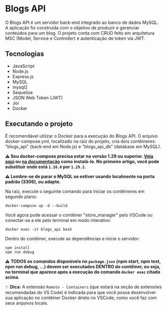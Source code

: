 # Blogs API

O Blogs API é um servidor back-end integrado ao banco de dados MySQL. A aplicação foi construída com o objetivo de produzir e gerenciar conteúdos para um blog. O projeto conta com CRUD feito em arquitetura MSC (Model, Service e Controller) e autenticação de token via JWT.

## Tecnologias

- JavaScript
- Node.js
- Express.js
- MySQL
- mysql2
- Sequelize
- JSON Web Token (JWT)
- Joi
- Docker

## Executando o projeto

É recomendável utilizar o Docker para a execução do Blogs API. O arquivo docker-compose.yml, localizado na raiz do projeto, cria dois contêineres: "blogs_api" (back-end em Node.js) e "blogs_api_db" (database em MySQL).

**:warning: Seu docker-compose precisa estar na versão 1.29 ou superior. [Veja aqui](https://www.digitalocean.com/community/tutorials/how-to-install-and-use-docker-compose-on-ubuntu-20-04-pt) ou [na documentação](https://docs.docker.com/compose/install/) como instalá-lo. No primeiro artigo, você pode substituir onde está `1.26.0` por `1.29.2`.**

**:warning: Lembre-se de parar o MySQL se estiver usando localmente na porta padrão (3306), ou adapte.**

Na raiz, execute o seguinte comando para iniciar os contêineres em segundo plano:

```
docker-compose up -d --build
```
 
Você agora pode acessar o contêiner "store_manager" pelo VSCode ou conectar-se a ele pelo terminal em modo interativo:

```
docker exec -it blogs_api bash
```
 
Dentro do contêiner, execute as dependências e inicie o servidor:

```
npm install
npm run debug
```

**:warning: **TODOS** os comandos disponíveis no `package.json` (npm start, npm test, npm run debug, ...) devem ser executados **DENTRO** do contêiner, ou seja, no terminal que aparece após a execução do comando `docker exec` citado acima.**

✨ **Dica:** A extensão `Remote - Containers` (que estará na seção de extensões recomendadas do VS Code) é indicada para que você possa desenvolver sua aplicação no contêiner Docker direto no VSCode, como você faz com seus arquivos locais.
